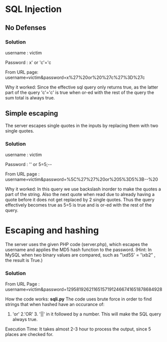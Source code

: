 # SQL Injection

## No Defenses
### Solution
username : victim 

Password : x' or 'c'='c 

From URL page: username=victim&password=x%27%20or%20%27c%27%3D%27c

Why it worked: Since the effective sql query only returns true,
as the latter part of the query 'c'='c' is true when or-ed with
the rest of the query the sum total is always true.


## Simple escaping
The server escapes single quotes in the inputs by replacing them with two single quotes.

### Solution
username : victim 

Password : \'' or 5=5;-- 

From URL page : username=victim&password=%5C%27%27%20or%205%3D5%3B--%20

Why it worked: In this query we use backslash inorder to make the quotes a part of the string.
Also the next quote when read due to already having a quote before it does not get replaced by
2 single quotes. Thus the query effectively becomes true as 5=5 is true and is or-ed with the 
rest of the query.

# Escaping and hashing
The server uses the given PHP code (server.php), which escapes the username and applies the MD5
hash function to the password. (Hint: In MySQL when two binary values are compared,
such as ”\xd5S' = '\xb2” , the result is True.)

### Solution

From URL Page : username=victim&password=129581926211651571912466741651878684928

How the code works: **sqli.py**
The code uses brute force in order to find strings that when hashed have an occurance of:
1. 'or' 2.'OR' 3. '||' in it followed by a number. This will make the SQL query always true.

Execution Time:
It takes almost 2-3 hour to process the output, since 5 places are checked for.

